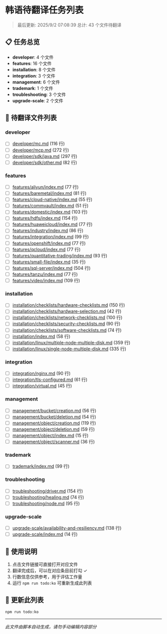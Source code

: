 # 韩语待翻译任务列表

> 最后更新: 2025/9/2 07:08:39
> 总计: 43 个文件待翻译

## 📋 任务总览

- **developer**: 4 个文件
- **features**: 16 个文件
- **installation**: 8 个文件
- **integration**: 3 个文件
- **management**: 6 个文件
- **trademark**: 1 个文件
- **troubleshooting**: 3 个文件
- **upgrade-scale**: 2 个文件

## 📝 待翻译文件列表

### developer

- [ ] [developer/mc.md](./developer/mc.md) (116 行)
- [ ] [developer/mcp.md](./developer/mcp.md) (272 行)
- [ ] [developer/sdk/java.md](./developer/sdk/java.md) (297 行)
- [ ] [developer/sdk/other.md](./developer/sdk/other.md) (82 行)

### features

- [ ] [features/aliyun/index.md](./features/aliyun/index.md) (77 行)
- [ ] [features/baremetal/index.md](./features/baremetal/index.md) (81 行)
- [ ] [features/cloud-native/index.md](./features/cloud-native/index.md) (55 行)
- [ ] [features/commvault/index.md](./features/commvault/index.md) (51 行)
- [ ] [features/domestic/index.md](./features/domestic/index.md) (103 行)
- [ ] [features/hdfs/index.md](./features/hdfs/index.md) (154 行)
- [ ] [features/huaweicloud/index.md](./features/huaweicloud/index.md) (77 行)
- [ ] [features/industry/index.md](./features/industry/index.md) (86 行)
- [ ] [features/integration/index.md](./features/integration/index.md) (99 行)
- [ ] [features/openshift/index.md](./features/openshift/index.md) (77 行)
- [ ] [features/qcloud/index.md](./features/qcloud/index.md) (77 行)
- [ ] [features/quantitative-trading/index.md](./features/quantitative-trading/index.md) (93 行)
- [ ] [features/small-file/index.md](./features/small-file/index.md) (35 行)
- [ ] [features/sql-server/index.md](./features/sql-server/index.md) (504 行)
- [ ] [features/tanzu/index.md](./features/tanzu/index.md) (77 行)
- [ ] [features/video/index.md](./features/video/index.md) (109 行)

### installation

- [ ] [installation/checklists/hardware-checklists.md](./installation/checklists/hardware-checklists.md) (150 行)
- [ ] [installation/checklists/hardware-selection.md](./installation/checklists/hardware-selection.md) (42 行)
- [ ] [installation/checklists/network-checklists.md](./installation/checklists/network-checklists.md) (100 行)
- [ ] [installation/checklists/security-checklists.md](./installation/checklists/security-checklists.md) (90 行)
- [ ] [installation/checklists/software-checklists.md](./installation/checklists/software-checklists.md) (74 行)
- [ ] [installation/index.md](./installation/index.md) (58 行)
- [ ] [installation/linux/multiple-node-multiple-disk.md](./installation/linux/multiple-node-multiple-disk.md) (359 行)
- [ ] [installation/linux/single-node-multiple-disk.md](./installation/linux/single-node-multiple-disk.md) (335 行)

### integration

- [ ] [integration/nginx.md](./integration/nginx.md) (90 行)
- [ ] [integration/tls-configured.md](./integration/tls-configured.md) (61 行)
- [ ] [integration/virtual.md](./integration/virtual.md) (45 行)

### management

- [ ] [management/bucket/creation.md](./management/bucket/creation.md) (56 行)
- [ ] [management/bucket/deletion.md](./management/bucket/deletion.md) (54 行)
- [ ] [management/object/creation.md](./management/object/creation.md) (119 行)
- [ ] [management/object/deletion.md](./management/object/deletion.md) (59 行)
- [ ] [management/object/index.md](./management/object/index.md) (15 行)
- [ ] [management/object/scanner.md](./management/object/scanner.md) (36 行)

### trademark

- [ ] [trademark/index.md](./trademark/index.md) (99 行)

### troubleshooting

- [ ] [troubleshooting/driver.md](./troubleshooting/driver.md) (154 行)
- [ ] [troubleshooting/healing.md](./troubleshooting/healing.md) (74 行)
- [ ] [troubleshooting/node.md](./troubleshooting/node.md) (95 行)

### upgrade-scale

- [ ] [upgrade-scale/availability-and-resiliency.md](./upgrade-scale/availability-and-resiliency.md) (138 行)
- [ ] [upgrade-scale/index.md](./upgrade-scale/index.md) (14 行)

## 📖 使用说明

1. 点击文件链接可直接打开对应文件
2. 翻译完成后，可以在对应条目前打勾 ✓
3. 行数信息仅供参考，用于评估工作量
4. 运行 `npm run todo:ko` 可重新生成此列表

## 🔄 更新此列表

```bash
npm run todo:ko
```

---

*此文件由脚本自动生成，请勿手动编辑内容部分*
